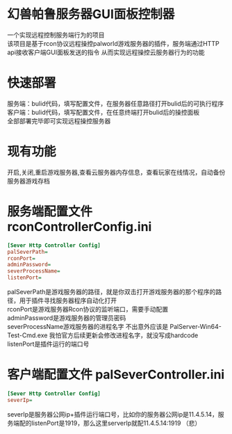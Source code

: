 # 幻兽帕鲁服务器GUI面板控制器
一个实现远程控制服务端行为的项目  
该项目是基于rcon协议远程操控palworld游戏服务器的插件，服务端通过HTTP api接收客户端GUI面板发送的指令
从而实现远程操控云服务器行为的功能

# 快速部署
服务端：bulid代码，填写配置文件，在服务器任意路径打开bulid后的可执行程序  
客户端：bulid代码，填写配置文件，在任意终端打开bulid后的操控面板  
全部部署完毕即可实现远程操控服务器

# 现有功能
开启,关闭,重启游戏服务器,查看云服务器内存信息，查看玩家在线情况，自动备份服务器游戏存档

# 服务端配置文件 rconControllerConfig.ini
```ini
[Sever Http Controller Config]
palSeverPath=
rconPort=
adminPassword=
severProcessName=
listenPort=
```
palSeverPath是游戏服务器的路径，就是你双击打开游戏服务器的那个程序的路径，用于插件寻找服务器程序自动化打开  
rconPort是游戏服务器Rcon协议的监听端口，需要手动配置  
adminPassword是游戏服务器的管理员密码  
severProcessName游戏服务器的进程名字 不出意外应该是 PalServer-Win64-Test-Cmd.exe 我怕官方后续更新会修改进程名字，就没写成hardcode  
listenPort是插件运行的端口号  

# 客户端配置文件 palSeverController.ini
```ini
[Sever Http Controller Config]
severIp=
```
severIp是服务器公网ip+插件运行端口号，比如你的服务器公网ip是11.4.5.14，服务端配的listenPort是1919，那么这里serverIp就配11.4.5.14:1919 （悲）
